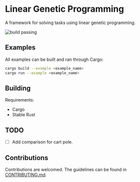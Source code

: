 # Linear Genetic Programming

A framework for solving tasks using linear genetic programming.

![build passing](https://github.com/urmzd/linear-genetic-programming/actions/workflows/build.yml/badge.svg)

## Examples

All examples can be built and ran through Cargo:

```bash
cargo build --example <example_name>
cargo run --example <example_name>
```

## Building

Requirements:

- Cargo
- Stable Rust

## TODO
- [ ] Add comparison for cart pole. 

## Contributions

Contributions are welcomed. The guidelines can be found in [CONTRIBUTING.md](./CONTRIBUTING.md).

